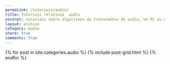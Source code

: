```yaml
---
permalink: /tutoriais/audio/
title: Tutoriais relativoa  audio
excerpt: tutoriais sobre algoritmos de tratanemtno de audio, no PC ou com Microcontroladores
layout: archive
category: audio
share: true
comments: true
---
```

<div class="tiles">
{% for post in site.categories.audio %}
   {% include post-grid.html %}
{% endfor %}
</div><!-- /.tiles -->
